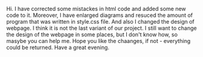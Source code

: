 Hi. I have corrected some mistackes in html code and added some new code to it. Moreover, I have enlarged diagrams and resuced the amount of program that was written in style.css file. And also I changed the design of webpage. I think it is not the last variant of our project. I still want to change the design of the webpage in some places, but I don't know how, so masybe you can help me. Hope you like the chaanges, if not - everything could be returned. Have a great evening.
